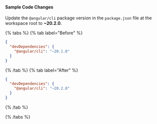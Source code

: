 #### Sample Code Changes

Update the `@angular/cli` package version in the `package.json` file at the workspace root to **~20.2.0**.

{% tabs %}
{% tab label="Before" %}

```json {% fileName="package.json" %}
{
  "devDependencies": {
    "@angular/cli": "~20.1.0"
  }
}
```

{% /tab %}
{% tab label="After" %}

```json {% highlightLines=[3] fileName="package.json" %}
{
  "devDependencies": {
    "@angular/cli": "~20.2.0"
  }
}
```

{% /tab %}

{% /tabs %}
